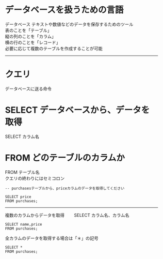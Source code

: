 # データベースを扱うための言語  
データベース テキストや数値などのデータを保存するためのツール  
表のことを「テーブル」  
縦の列のことを「カラム」  
横の行のことを「レコード」  
必要に応じて複数のテーブルを作成することが可能  
***
# クエリ  
データベースに送る命令  
# SELECT データベースから、データを取得  
SELECT カラム名  
# FROM どのテーブルのカラムか  
FROM テーブル名  
クエリの終わりにはセミコロン  


```
-- purchasesテーブルから、priceカラムのデータを取得してください

SELECT price
FROM purchases;
```
***
複数のカラムからデータを取得　　
SELECT カラム名、カラム名  
```
SELECT name,price
FROM purchases;
```

全カラムのデータを取得する場合は「＊」の記号
```
SELECT * 
FROM purchases;
```  
